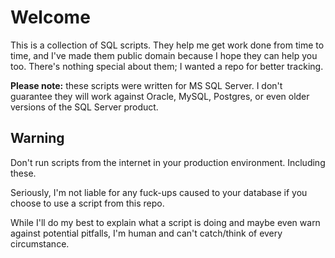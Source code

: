 # Welcome

This is a collection of SQL scripts. They help me get work done from time to time, and I've made them public domain because I hope they can help you too. There's nothing special about them; I wanted a repo for better tracking.

**Please note:** these scripts were written for MS SQL Server. I don't guarantee they will work against Oracle, MySQL, Postgres, or even older versions of the SQL Server product.

## Warning

Don't run scripts from the internet in your production environment. Including these.

Seriously, I'm not liable for any fuck-ups caused to your database if you choose to use a script from this repo.

While I'll do my best to explain what a script is doing and maybe even warn against potential pitfalls, I'm human and can't catch/think of every circumstance.